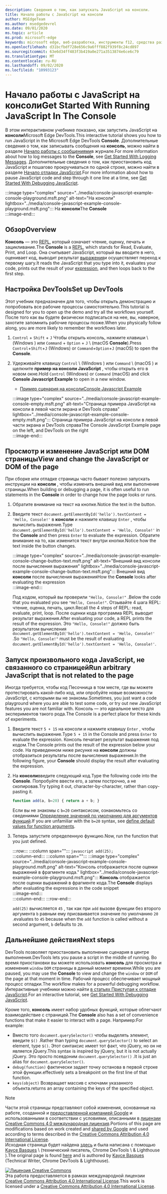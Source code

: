 ```yaml
---
description: Сведения о том, как запускать JavaScript на консоли.
title: Начало работы с JavaScript на консоли
author: MSEdgeTeam
ms.author: msedgedevrel
ms.date: 09/01/2020
ms.topic: article
ms.prod: microsoft-edge
keywords: microsoft edge, веб-разработка, инструменты f12, средства разработчика
ms.openlocfilehash: d31bcfbdf728e656c9a6fff882f939f8c24cd897
ms.sourcegitcommit: 63e6d34ff483f3b419a0e271a3513874e6ce6c79
ms.translationtype: MT
ms.contentlocale: ru-RU
ms.lasthandoff: 09/02/2020
ms.locfileid: "10993123"
---
```

<!-- Copyright Kayce Basques 

   Licensed under the Apache License, Version 2.0 (the "License");
   you may not use this file except in compliance with the License.
   You may obtain a copy of the License at

       https://www.apache.org/licenses/LICENSE-2.0

   Unless required by applicable law or agreed to in writing, software
   distributed under the License is distributed on an "AS IS" BASIS,
   WITHOUT WARRANTIES OR CONDITIONS OF ANY KIND, either express or implied.
   See the License for the specific language governing permissions and
   limitations under the License.  -->







# <span data-ttu-id="accab-104">Начало работы с JavaScript на консоли</span><span class="sxs-lookup"><span data-stu-id="accab-104">Get Started With Running JavaScript In The Console</span></span>   



<span data-ttu-id="accab-105">В этом интерактивном учебнике показано, как запустить JavaScript на **консоли**Microsoft Edge DevTools.</span><span class="sxs-lookup"><span data-stu-id="accab-105">This interactive tutorial shows you how to run JavaScript in the Microsoft Edge DevTools **Console**.</span></span>  <span data-ttu-id="accab-106">Дополнительные сведения о том, как записывать сообщения на **консоль**, можно найти в разделе [Начало работы с сообщениями][DevToolsConsoleLoggingMessages]в журнале.</span><span class="sxs-lookup"><span data-stu-id="accab-106">For more information about how to log messages to the **Console**, see [Get Started With Logging Messages][DevToolsConsoleLoggingMessages].</span></span>  <span data-ttu-id="accab-107">Дополнительные сведения о том, как приостановить код JavaScript и пошагово прокручиваться по одной строке, можно найти в разделе [Начало отладки JavaScript][DevToolsJavascriptIndex].</span><span class="sxs-lookup"><span data-stu-id="accab-107">For more information about how to pause JavaScript code and step through it one line at a time, see [Get Started With Debugging JavaScript][DevToolsJavascriptIndex].</span></span>  

:::image type="complex" source="../media/console-javascript-example-console-playground.msft.png" alt-text="На консоли" lightbox="../media/console-javascript-example-console-playground.msft.png":::
   <span data-ttu-id="accab-109">На **консоли**</span><span class="sxs-lookup"><span data-stu-id="accab-109">The **Console**</span></span>  
:::image-end:::  

## <span data-ttu-id="accab-110">Обзор</span><span class="sxs-lookup"><span data-stu-id="accab-110">Overview</span></span>   

<span data-ttu-id="accab-111">**Консоль** — это [REPL][WikiReadEvalPrintLoop], который означает чтение, оценку, печать и зацикливание.</span><span class="sxs-lookup"><span data-stu-id="accab-111">The **Console** is a [REPL][WikiReadEvalPrintLoop], which stands for Read, Evaluate, Print, and Loop.</span></span>  <span data-ttu-id="accab-112">Она считывает JavaScript, который вы вводите в него, оценивает код, выводит результат [выражения][2alityExpressionsVersusStatements]и осуществляет переход к первому шагу.</span><span class="sxs-lookup"><span data-stu-id="accab-112">It reads the JavaScript that you type into it, evaluates your code, prints out the result of your [expression][2alityExpressionsVersusStatements], and then loops back to the first step.</span></span>  

## <span data-ttu-id="accab-113">Настройка DevTools</span><span class="sxs-lookup"><span data-stu-id="accab-113">Set up DevTools</span></span>   

<span data-ttu-id="accab-114">Этот учебник предназначен для того, чтобы открыть демонстрацию и попробовать все рабочие процессы самостоятельно.</span><span class="sxs-lookup"><span data-stu-id="accab-114">This tutorial is designed for you to open up the demo and try all the workflows yourself.</span></span>  <span data-ttu-id="accab-115">После того как вы будете физически подписаться на нее, вы, наверное, захотите запомнить рабочие процессы позже.</span><span class="sxs-lookup"><span data-stu-id="accab-115">When you physically follow along, you are more likely to remember the workflows later.</span></span>

1.  <span data-ttu-id="accab-116">`Control` + `Shift` + `J` Чтобы открыть консоль, нажмите клавиши \ (Windows \) или `Command` + `Option` + `J` \ (macOS **Console**\).</span><span class="sxs-lookup"><span data-stu-id="accab-116">Press `Control`+`Shift`+`J` \(Windows\) or `Command`+`Option`+`J` \(macOS\) to open the **Console**.</span></span>  
1.  <span data-ttu-id="accab-117">Удерживайте клавишу `Control` \ (Windows \) или `Command` \ (macOS \) и щелкните **пример на консоли JavaScript** , чтобы открыть его в новом окне.</span><span class="sxs-lookup"><span data-stu-id="accab-117">Hold `Control` \(Windows\) or `Command` \(macOS\) and click **Console Javascript Example** to open in a new window.</span></span>  
    
    *   [<span data-ttu-id="accab-118">Пример сценария на консоли</span><span class="sxs-lookup"><span data-stu-id="accab-118">Console Javascript Example</span></span>][GlitchConsoleJavascriptExample]  
    
    :::image type="complex" source="../media/console-javascript-example-console-empty.msft.png" alt-text="Страница примера JavaScript на консоли в левой части экрана и DevTools справа" lightbox="../media/console-javascript-example-console-empty.msft.png":::
       <span data-ttu-id="accab-120">Страница примера JavaScript на консоли в левой части экрана и DevTools справа</span><span class="sxs-lookup"><span data-stu-id="accab-120">The Console JavaScript Example page on the left, and DevTools on the right</span></span>  
    :::image-end:::  
    
## <span data-ttu-id="accab-121">Просмотр и изменение JavaScript или DOM страницы</span><span class="sxs-lookup"><span data-stu-id="accab-121">View and change the JavaScript or DOM of the page</span></span>   

<span data-ttu-id="accab-122">При сборке или отладке страницы часто бывает полезно запускать инструкции на **консоли** , чтобы изменить внешний вид или выполнение страницы.</span><span class="sxs-lookup"><span data-stu-id="accab-122">When building or debugging a page, it is often useful to run statements in the **Console** in order to change how the page looks or runs.</span></span>  
    
1.  <span data-ttu-id="accab-123">Обратите внимание на текст на кнопке.</span><span class="sxs-lookup"><span data-stu-id="accab-123">Notice the text in the button.</span></span>  
1.  <span data-ttu-id="accab-124">Введите текст `document.getElementById('hello').textContent = 'Hello, Console!'` в **консоли** и нажмите клавишу `Enter` , чтобы вычислить выражение.</span><span class="sxs-lookup"><span data-stu-id="accab-124">Type `document.getElementById('hello').textContent = 'Hello, Console!'` in the **Console** and then press `Enter` to evaluate the expression.</span></span>  <span data-ttu-id="accab-125">Обратите внимание на то, как изменится текст внутри кнопки.</span><span class="sxs-lookup"><span data-stu-id="accab-125">Notice how the text inside the button changes.</span></span>  
    
    :::image type="complex" source="../media/console-javascript-example-console-change-button-text.msft.png" alt-text="Внешний вид консоли после вычисления выражения" lightbox="../media/console-javascript-example-console-change-button-text.msft.png":::
       <span data-ttu-id="accab-127">Внешний вид **консоли** после вычисления выражения</span><span class="sxs-lookup"><span data-stu-id="accab-127">How the **Console** looks after evaluating the expression</span></span>  
    :::image-end:::  
    
    <span data-ttu-id="accab-128">Под кодом, который вы проверили `"Hello, Console!"` .</span><span class="sxs-lookup"><span data-stu-id="accab-128">Below the code that you evaluated you see `"Hello, Console!"`.</span></span>  <span data-ttu-id="accab-129">Отзывайте 4 шага REPL: чтение, оценка, печать, цикл.</span><span class="sxs-lookup"><span data-stu-id="accab-129">Recall the 4 steps of REPL: read, evaluate, print, loop.</span></span>  <span data-ttu-id="accab-130">После оценки кода программа REPL выводит результат выражения.</span><span class="sxs-lookup"><span data-stu-id="accab-130">After evaluating your code, a REPL prints the result of the expression.</span></span>  <span data-ttu-id="accab-131">Это `"Hello, Console!"` должно быть результатом вычисления `document.getElementById('hello').textContent = 'Hello, Console!'` .</span><span class="sxs-lookup"><span data-stu-id="accab-131">So `"Hello, Console!"` must be the result of evaluating `document.getElementById('hello').textContent = 'Hello, Console!'`.</span></span>  
    
## <span data-ttu-id="accab-132">Запуск произвольного кода JavaScript, не связанного со страницей</span><span class="sxs-lookup"><span data-stu-id="accab-132">Run arbitrary JavaScript that is not related to the page</span></span>   

<span data-ttu-id="accab-133">Иногда требуется, чтобы код Песочница в том месте, где вы можете протестировать какой-либо код, или опробуйте новые возможности JavaScript, с которыми вы не знакомы.</span><span class="sxs-lookup"><span data-stu-id="accab-133">Sometimes, you just want a code playground where you are able to test some code, or try out new JavaScript features you are not familiar with.</span></span>  <span data-ttu-id="accab-134">Консоль — это идеальное место для экспериментов такого рода.</span><span class="sxs-lookup"><span data-stu-id="accab-134">The Console is a perfect place for these kinds of experiments.</span></span>  

1.  <span data-ttu-id="accab-135">Введите текст `5 + 15` на консоли и нажмите клавишу `Enter` , чтобы вычислить выражение.</span><span class="sxs-lookup"><span data-stu-id="accab-135">Type `5 + 15` in the Console and press `Enter` to evaluate the expression.</span></span> <span data-ttu-id="accab-136">Консоль печатает результат выражения под кодом.</span><span class="sxs-lookup"><span data-stu-id="accab-136">The Console prints out the result of the expression below your code.</span></span>  <span data-ttu-id="accab-137">На приведенном ниже рисунке на **консоли** должны отобразиться результаты после вычисления выражения.</span><span class="sxs-lookup"><span data-stu-id="accab-137">In the following figure, your **Console** should display the result after evaluating the expression.</span></span>  

1.  <span data-ttu-id="accab-138">На **консоли**введите следующий код.</span><span class="sxs-lookup"><span data-stu-id="accab-138">Type the following code into the **Console**.</span></span>  <span data-ttu-id="accab-139">Попробуйте ввести его, а затем построчно, а не скопировав.</span><span class="sxs-lookup"><span data-stu-id="accab-139">Try typing it out, character-by-character, rather than copy-pasting it.</span></span>  
    
    ```javascript
    function add(a, b=20) { return a + b; }
    ```  
    
    <span data-ttu-id="accab-140">Если вы не знакомы с `b=20` синтаксисом, ознакомьтесь со сведениями [Определение значений по умолчанию для аргументов функций][Esma6DefaultParameterValues].</span><span class="sxs-lookup"><span data-stu-id="accab-140">If you are unfamiliar with the `b=20` syntax, see [define default values for function arguments][Esma6DefaultParameterValues].</span></span>  
    
1.  <span data-ttu-id="accab-141">Теперь запустите определенную функцию.</span><span class="sxs-lookup"><span data-stu-id="accab-141">Now, run the function that you just defined.</span></span>  
    
    :::row:::
       :::column span="":::
          ```javascript
          add(25);
          ```  
       :::column-end:::
       :::column span="":::
          :::image type="complex" source="../media/console-javascript-example-console-playground.msft.png" alt-text="Консоль отображается после оценки выражений в фрагменте кода." lightbox="../media/console-javascript-example-console-playground.msft.png":::
             <span data-ttu-id="accab-143">**Консоль** отображается после оценки выражений в фрагменте кода.</span><span class="sxs-lookup"><span data-stu-id="accab-143">The **Console** displays after evaluating the expressions in the code snippet</span></span>  
          :::image-end:::  
       :::column-end:::
    :::row-end:::
    
    `add(25)` <span data-ttu-id="accab-144">вычисляется `45` , так как при `add` вызове функции без второго аргумента `b` равным ему присваивается значение по умолчанию `20` .</span><span class="sxs-lookup"><span data-stu-id="accab-144">evaluates to `45` because when the `add` function is called without a second argument, `b` defaults to `20`.</span></span>  

## <span data-ttu-id="accab-145">Дальнейшие действия</span><span class="sxs-lookup"><span data-stu-id="accab-145">Next steps</span></span>   

<!--See [Run JavaScript][DevToolsConsoleReference] to explore more features related to running JavaScript in the Console.  -->  

<!--todo: add console reference (run javascript) section when available  -->  

<span data-ttu-id="accab-146">DevTools позволяет приостановить выполнение сценария в центре выполнения.</span><span class="sxs-lookup"><span data-stu-id="accab-146">DevTools lets you pause a script in the middle of running.</span></span>  <span data-ttu-id="accab-147">Во время приостановки вы можете использовать **консоль** для просмотра и изменения `window` `DOM` страницы в данный момент времени.</span><span class="sxs-lookup"><span data-stu-id="accab-147">While you are paused, you may use the **Console** to view and change the `window` or `DOM` of the page at that moment in time.</span></span>  <span data-ttu-id="accab-148">Рабочий процесс обеспечивает мощный процесс отладки.</span><span class="sxs-lookup"><span data-stu-id="accab-148">The workflow makes for a powerful debugging workflow.</span></span>  <span data-ttu-id="accab-149">Интерактивные учебники можно найти [в статьях Приступая к отладке JavaScript][DevToolsJavascriptIndex].</span><span class="sxs-lookup"><span data-stu-id="accab-149">For an interactive tutorial, see [Get Started With Debugging JavaScript][DevToolsJavascriptIndex].</span></span>  

<span data-ttu-id="accab-150">Кроме того, **консоль** имеет набор удобных функций, которые облегчают взаимодействие с страницей.</span><span class="sxs-lookup"><span data-stu-id="accab-150">The **Console** also has a set of convenience functions that make it easier to interact with a page.</span></span>  <span data-ttu-id="accab-151">Например:</span><span class="sxs-lookup"><span data-stu-id="accab-151">For example:</span></span>  

*   <span data-ttu-id="accab-152">Вместо того `document.querySelector()` чтобы выделять элемент, введите `$()` .</span><span class="sxs-lookup"><span data-stu-id="accab-152">Rather than typing `document.querySelector()` to select an element, type `$()`.</span></span>  <span data-ttu-id="accab-153">Этот синтаксис имеет тот факт, что jQuery, но он не является jQuery.</span><span class="sxs-lookup"><span data-stu-id="accab-153">This syntax is inspired by jQuery, but it is not actually jQuery.</span></span>  <span data-ttu-id="accab-154">Это просто псевдоним `document.querySelector()` .</span><span class="sxs-lookup"><span data-stu-id="accab-154">It is just an alias for `document.querySelector()`.</span></span>  
*   `debug(function)` <span data-ttu-id="accab-155">фактически задает точку останова в первой строке этой функции.</span><span class="sxs-lookup"><span data-stu-id="accab-155">effectively sets a breakpoint on the first line of that function.</span></span>  
*   `keys(object)` <span data-ttu-id="accab-156">Возвращает массив с ключами указанного объекта.</span><span class="sxs-lookup"><span data-stu-id="accab-156">returns an array containing the keys of the specified object.</span></span>  

<!--See [Console Utilities API Reference][DevToolsConsoleUtilities] to explore all the convenience functions.  -->  

<!--todo: add console utilities api reference section when available  -->  

 



<!-- links -->  

[DevToolsConsoleLoggingMessages]: ./log.md "Начало работы с сообщениями в журнале на консоли | Документы Microsoft"  
[DevToolsConsoleReference]: ./reference.md#run-javascript "Справочник по консоли | Документы Microsoft"  
[DevToolsConsoleUtilities]: ./utilities.md "Справочник по API служебных программ для консоли | Документы Microsoft"  
[DevToolsJavascriptIndex]: ../javascript/index.md "Начало работы с отладкой JavaScript в Microsoft Edge DevTools"  

[2alityExpressionsVersusStatements]: https://2ality.com/2012/09/expressions-vs-statements.html "Выражения и операторы в JavaScript"  

[Esma6DefaultParameterValues]: https://es6-features.org/index#DefaultParameterValues "Значения параметров по умолчанию — обработка расширенных параметров-ECMAScript 6 — новые возможности: Общие сведения о сравнении &"  

[GlitchConsoleJavascriptExample]: https://microsoft-edge-chromium-devtools.glitch.me/static/console/javascript/index.html "Пример кода JavaScript на консоли | Цепь"  

[WikiReadEvalPrintLoop]: https://en.wikipedia.org/wiki/Read–eval–print_loop "Read – eval — цикл печати — Википедии"  

> [!NOTE]
> <span data-ttu-id="accab-165">Части этой страницы представляют собой изменения, основанные на работе, созданной и [предоставленной компанией Google][GoogleSitePolicies] и использованными в соответствии с условиями, описанными в [лицензии Creative Commons 4,0 международная лицензия][CCA4IL].</span><span class="sxs-lookup"><span data-stu-id="accab-165">Portions of this page are modifications based on work created and [shared by Google][GoogleSitePolicies] and used according to terms described in the [Creative Commons Attribution 4.0 International License][CCA4IL].</span></span>  
> <span data-ttu-id="accab-166">Исходная страница будет найдена [здесь](https://developers.google.com/web/tools/chrome-devtools/console/javascript) и была написана с помощью [Kayce Basques][KayceBasques] \ (технический писатель, Chrome DevTools \ & Lighthouse \).</span><span class="sxs-lookup"><span data-stu-id="accab-166">The original page is found [here](https://developers.google.com/web/tools/chrome-devtools/console/javascript) and is authored by [Kayce Basques][KayceBasques] \(Technical Writer, Chrome DevTools \& Lighthouse\).</span></span>  

[![Лицензия Creative Commons][CCby4Image]][CCA4IL]  
<span data-ttu-id="accab-168">Эта работа предоставляется в рамках международной лицензии [Creative Commons Attribution 4.0 International License][CCA4IL].</span><span class="sxs-lookup"><span data-stu-id="accab-168">This work is licensed under a [Creative Commons Attribution 4.0 International License][CCA4IL].</span></span>  

[CCA4IL]: https://creativecommons.org/licenses/by/4.0  
[CCby4Image]: https://i.creativecommons.org/l/by/4.0/88x31.png  
[GoogleSitePolicies]: https://developers.google.com/terms/site-policies  
[KayceBasques]: https://developers.google.com/web/resources/contributors/kaycebasques  
